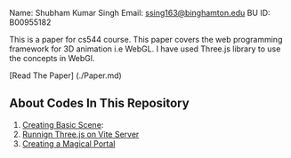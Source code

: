 Name: Shubham Kumar Singh
Email: ssing163@binghamton.edu
BU ID: B00955182


This is a paper for cs544 course. This paper covers the web programming framework for 3D animation i.e WebGL. 
I have used Three.js library to use the concepts in WebGl.

[Read The Paper] (./Paper.md)

## About Codes In This Repository

1. [Creating Basic Scene](https://github.com/denyshubh/cs544-paper/tree/main/Basic-scene):
2. [Runnign Three.js on Vite Server](https://github.com/denyshubh/cs544-paper/tree/main/Basic-scene-on-Vite-Server)
3. [Creating a Magical Portal](https://github.com/denyshubh/cs544-paper/tree/main/Advance-Technique)

